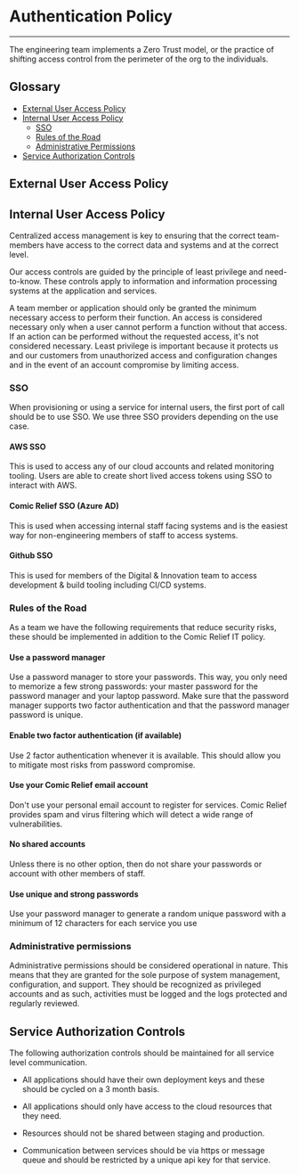 # Authentication Policy
***

The engineering team implements a Zero Trust model, or the practice of shifting access control from the perimeter of the
org to the individuals.

## Glossary

* [External User Access Policy](#external-user-access-policy)
* [Internal User Access Policy](#internal-user-access-policy)
    * [SSO](#sso)
    * [Rules of the Road](#rules-of-the-road)
    * [Administrative Permissions](#administrative-permissions)
* [Service Authorization Controls](#service-authorization-controls)

## External User Access Policy

## Internal User Access Policy

Centralized access management is key to ensuring that the correct team-members have access to the correct data and 
systems and at the correct level. 

Our access controls are guided by the principle of least privilege and need-to-know. 
These controls apply to information and information processing systems at the application and services.

A team member or application should only be granted the minimum necessary access to perform their function. An access is
considered necessary only when a user cannot perform a function without that access. If an action can be performed
without the requested access, it's not considered necessary. Least privilege is important because it protects us and our
customers from unauthorized access and configuration changes and in the event of an account compromise by limiting access.

### SSO
When provisioning or using a service for internal users, the first port of call should be to use SSO. We use three SSO
providers depending on the use case.

#### AWS SSO
This is used to access any of our cloud accounts and related monitoring tooling. Users are able to create short lived
access tokens using SSO to interact with AWS.

#### Comic Relief SSO (Azure AD)
This is used when accessing internal staff facing systems and is the easiest way for non-engineering members of staff to
access systems.

#### Github SSO
This is used for members of the Digital & Innovation team to access development & build tooling including CI/CD systems.

### Rules of the Road
As a team we have the following requirements that reduce security risks, these should be implemented in addition to the 
Comic Relief IT policy.

#### Use a password manager

Use a password manager to store your passwords. This way, you only need to memorize a few strong passwords: your master 
password for the password manager and your laptop password. Make sure that the password manager supports two factor 
authentication and that the password manager password is unique.

#### Enable two factor authentication (if available)

Use 2 factor authentication whenever it is available. This should allow you to mitigate most risks from password 
compromise.

#### Use your Comic Relief email account

Don't use your personal email account to register for services. Comic Relief provides spam and virus filtering which
will detect a wide range of vulnerabilities.

#### No shared accounts

Unless there is no other option, then do not share your passwords or account with other members of staff.

#### Use unique and strong passwords

Use your password manager to generate a random unique password with a minimum of 12 characters for each service you use

### Administrative permissions
Administrative permissions should be considered operational in nature. This means that they are granted for the sole 
purpose of system management, configuration, and support. They should be recognized as privileged accounts and as such, 
activities must be logged and the logs protected and regularly reviewed.

## Service Authorization Controls

The following authorization controls should be maintained for all service level communication.

- All applications should have their own deployment keys and these should be cycled on a 3 month basis.

- All applications should only have access to the cloud resources that they need.

- Resources should not be shared between staging and production.

- Communication between services should be via https or message queue and should be restricted by a unique api key for
that service.
